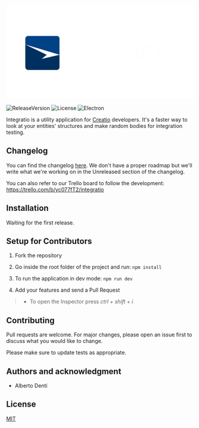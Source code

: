 ![Readme Image](https://github.com/Windyle/Integratio/blob/development/static/readme-image.png?raw=true)

![ReleaseVersion](https://img.shields.io/github/release/Windyle/integratio.svg) ![License](https://img.shields.io/badge/License-MIT-blue) ![Electron](https://img.shields.io/badge/Made%20with-Electron-blue?logo=Electron&logoColor=white)

Integratio is a utility application for [Creatio](https://www.creatio.com/it) developers.
It's a faster way to look at your entities' structures and make random bodies for integration testing.

## Changelog

You can find the changelog [here](https://github.com/Windyle/Integratio/blob/main/CHANGELOG.md).
We don't have a proper roadmap but we'll write what we're working on in the Unreleased section of the changelog.

You can also refer to our Trello board to follow the development: https://trello.com/b/yc077fT2/integratio

## Installation

Waiting for the first release.

## Setup for Contributors

1. Fork the repository

2. Go inside the root folder of the project and run: `npm install`

3. To run the application in dev mode: `npm run dev`

4. Add your features and send a Pull Request

> - To open the Inspector press _ctrl + shift + i_

## Contributing

Pull requests are welcome. For major changes, please open an issue first to discuss what you would like to change.

Please make sure to update tests as appropriate.

## Authors and acknowledgment

- Alberto Denti

## License

[MIT](https://choosealicense.com/licenses/mit/)
